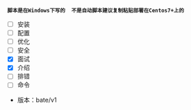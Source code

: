 **`脚本是在Windows下写的  不是自动脚本建议复制粘贴部署在Centos7+上的`**
- [ ] 安装
- [ ] 配置
- [ ] 优化
- [ ] 安全
- [x] 面试
- [x] 介绍
- [ ] 排错
- [ ] 命令

* 版本：bate/v1
